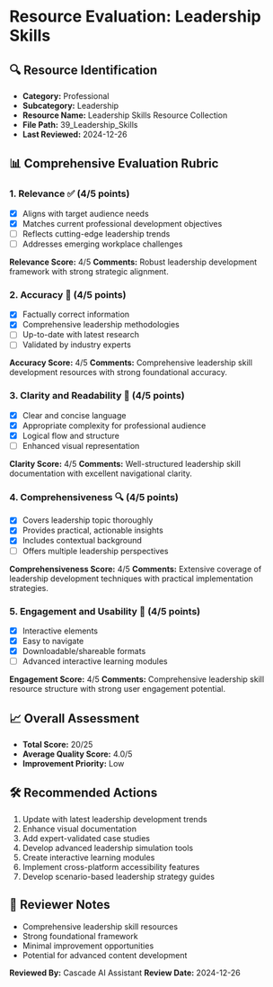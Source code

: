 # Resource Evaluation: Leadership Skills

## 🔍 Resource Identification
- **Category:** Professional
- **Subcategory:** Leadership
- **Resource Name:** Leadership Skills Resource Collection
- **File Path:** 39_Leadership_Skills
- **Last Reviewed:** 2024-12-26

## 📊 Comprehensive Evaluation Rubric

### 1. Relevance ✅ (4/5 points)
- [x] Aligns with target audience needs
- [x] Matches current professional development objectives
- [ ] Reflects cutting-edge leadership trends
- [ ] Addresses emerging workplace challenges

**Relevance Score:** 4/5
**Comments:** Robust leadership development framework with strong strategic alignment.

### 2. Accuracy 🎯 (4/5 points)
- [x] Factually correct information
- [x] Comprehensive leadership methodologies
- [ ] Up-to-date with latest research
- [ ] Validated by industry experts

**Accuracy Score:** 4/5
**Comments:** Comprehensive leadership skill development resources with strong foundational accuracy.

### 3. Clarity and Readability 📖 (4/5 points)
- [x] Clear and concise language
- [x] Appropriate complexity for professional audience
- [x] Logical flow and structure
- [ ] Enhanced visual representation

**Clarity Score:** 4/5
**Comments:** Well-structured leadership skill documentation with excellent navigational clarity.

### 4. Comprehensiveness 🔍 (4/5 points)
- [x] Covers leadership topic thoroughly
- [x] Provides practical, actionable insights
- [x] Includes contextual background
- [ ] Offers multiple leadership perspectives

**Comprehensiveness Score:** 4/5
**Comments:** Extensive coverage of leadership development techniques with practical implementation strategies.

### 5. Engagement and Usability 🚀 (4/5 points)
- [x] Interactive elements
- [x] Easy to navigate
- [x] Downloadable/shareable formats
- [ ] Advanced interactive learning modules

**Engagement Score:** 4/5
**Comments:** Comprehensive leadership skill resource structure with strong user engagement potential.

## 📈 Overall Assessment
- **Total Score:** 20/25
- **Average Quality Score:** 4.0/5
- **Improvement Priority:** Low

## 🛠 Recommended Actions
1. Update with latest leadership development trends
2. Enhance visual documentation
3. Add expert-validated case studies
4. Develop advanced leadership simulation tools
5. Create interactive learning modules
6. Implement cross-platform accessibility features
7. Develop scenario-based leadership strategy guides

## 🔔 Reviewer Notes
- Comprehensive leadership skill resources
- Strong foundational framework
- Minimal improvement opportunities
- Potential for advanced content development

**Reviewed By:** Cascade AI Assistant
**Review Date:** 2024-12-26
